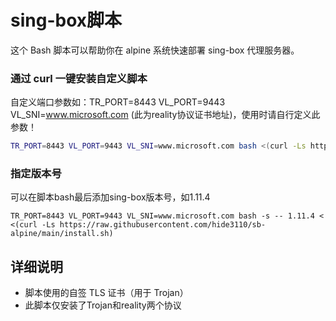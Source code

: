 # sing-box脚本

这个 Bash 脚本可以帮助你在 alpine 系统快速部署 sing-box 代理服务器。

### 通过 curl 一键安装自定义脚本
自定义端口参数如：TR_PORT=8443 VL_PORT=9443 VL_SNI=www.microsoft.com (此为reality协议证书地址)，使用时请自行定义此参数！
```bash
TR_PORT=8443 VL_PORT=9443 VL_SNI=www.microsoft.com bash <(curl -Ls https://raw.githubusercontent.com/hide3110/sb-alpine/main/install.sh)
```
### 指定版本号
可以在脚本bash最后添加sing-box版本号，如1.11.4
```
TR_PORT=8443 VL_PORT=9443 VL_SNI=www.microsoft.com bash -s -- 1.11.4 < <(curl -Ls https://raw.githubusercontent.com/hide3110/sb-alpine/main/install.sh)
```

## 详细说明

- 脚本使用的自签 TLS 证书（用于 Trojan）
- 此脚本仅安装了Trojan和reality两个协议


